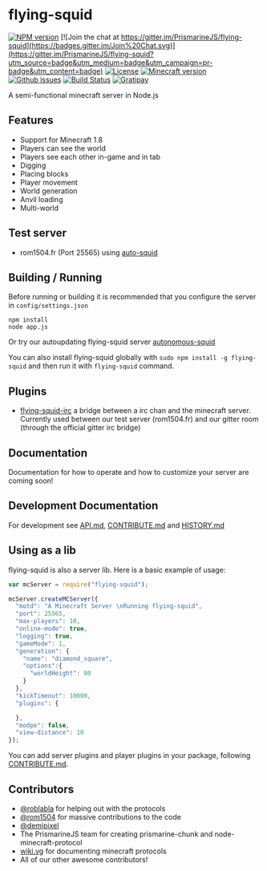 flying-squid
================

[![NPM version](https://img.shields.io/npm/v/flying-squid.svg)](http://npmjs.com/package/flying-squid)
[![Join the chat at https://gitter.im/PrismarineJS/flying-squid](https://badges.gitter.im/Join%20Chat.svg)](https://gitter.im/PrismarineJS/flying-squid?utm_source=badge&utm_medium=badge&utm_campaign=pr-badge&utm_content=badge)
[![License](https://img.shields.io/badge/license-MIT-blue.svg)](LICENSE)
[![Minecraft version](https://img.shields.io/badge/minecraft%20version-1.8-brightgreen.svg)](http://wiki.vg/Protocol)
[![Github issues](https://img.shields.io/github/issues/PrismarineJS/flying-squid.svg)](https://img.shields.io/github/issues/PrismarineJS/flying-squid.svg)
[![Build Status](https://img.shields.io/circleci/project/PrismarineJS/flying-squid/master.svg)](https://circleci.com/gh/PrismarineJS/flying-squid)
[![Gratipay](https://img.shields.io/gratipay/mhsjlw.svg)](https://gratipay.com/~mhsjlw/)

A semi-functional minecraft server in Node.js

## Features
* Support for Minecraft 1.8
* Players can see the world
* Players see each other in-game and in tab
* Digging
* Placing blocks
* Player movement
* World generation
* Anvil loading
* Multi-world

## Test server

* rom1504.fr (Port 25565) using [auto-squid](https://github.com/rom1504/auto-squid)

## Building / Running
Before running or building it is recommended that you configure the server in `config/settings.json`

    npm install
    node app.js

Or try our autoupdating flying-squid server [autonomous-squid](https://github.com/mhsjlw/autonomous-squid)

You can also install flying-squid globally with `sudo npm install -g flying-squid`
and then run it with `flying-squid` command.

## Plugins

* [flying-squid-irc](https://github.com/rom1504/flying-squid-irc) a bridge between a irc chan and the minecraft server.
Currently used between our test server (rom1504.fr) and our gitter room (through the official gitter irc bridge)

## Documentation
Documentation for how to operate and how to customize your server are coming soon!

## Development Documentation
For development see [API.md](doc/API.md), [CONTRIBUTE.md](doc/CONTRIBUTE.md) and [HISTORY.md](doc/HISTORY.md)

## Using as a lib

flying-squid is also a server lib. Here is a basic example of usage:

```js
var mcServer = require("flying-squid");

mcServer.createMCServer({
  "motd": "A Minecraft Server \nRunning flying-squid",
  "port": 25565,
  "max-players": 10,
  "online-mode": true,
  "logging": true,
  "gameMode": 1,
  "generation": {
    "name": "diamond_square",
    "options":{
      "worldHeight": 80
    }
  },
  "kickTimeout": 10000,
  "plugins": {

  },
  "modpe": false,
  "view-distance": 10
});
```

You can add server plugins and player plugins in your package, following [CONTRIBUTE.md](doc/CONTRIBUTE.md).

## Contributors

 - [@roblabla](https://github.com/roblabla) for helping out with the protocols
 - [@rom1504](https://github.com/rom1504) for massive contributions to the code
 - [@demipixel](https://github.com/demipixel) 
 - The PrismarineJS team for creating prismarine-chunk and node-minecraft-protocol
 - [wiki.vg](http://wiki.vg/Protocol) for documenting minecraft protocols
 - All of our other awesome contributors!
